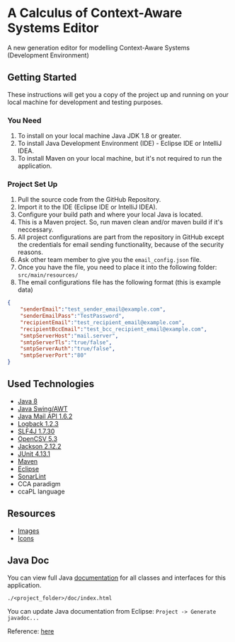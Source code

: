 # A Calculus of Context-Aware Systems Editor

A new generation editor for modelling Context-Aware Systems (Development Environment)

## Getting Started

These instructions will get you a copy of the project up and running on your local machine for development and testing purposes.

### You Need

1. To install on your local machine Java JDK 1.8 or greater.
2. To install Java Development Environment (IDE) - Eclipse IDE or IntelliJ IDEA.
3. To install Maven on your local machine, but it's not required to run the application.

### Project Set Up

1. Pull the source code from the GitHub Repository.
2. Import it to the IDE (Eclipse IDE or IntelliJ IDEA).
3. Configure your build path and where your local Java is located.
4. This is a Maven project. So, run maven clean and/or maven build if it's neccessary.
5. All project configurations are part from the repository in GitHub except the credentials for email sending functionality, because of the security reasons.
6. Ask other team member to give you the `email_config.json` file.
7. Once you have the file, you need to place it into the following folder: `src/main/resources/`
8. The email configurations file has the following format (this is example data)

```json
{
	"senderEmail":"test_sender_email@example.com",
	"senderEmailPass":"TestPassword",
	"recipientEmail":"test_recipient_email@example.com",
	"recipientBccEmail":"test_bcc_recipient_email@example.com",
	"smtpServerHost":"mail.server",
	"smtpServerTls":"true/false",
	"smtpServerAuth":"true/false",
	"smtpServerPort":"80"
}
```

## Used Technologies

* [Java 8](https://www.oracle.com/java/technologies/java8.html)
* [Java Swing/AWT](https://docs.oracle.com/javase/tutorial/uiswing/)
* [Java Mail API 1.6.2](https://javadoc.io/doc/javax.mail/javax.mail-api/latest/index.html)
* [Logback 1.2.3](http://logback.qos.ch/)
* [SLF4J 1.7.30](http://www.slf4j.org/)
* [OpenCSV 5.3](http://opencsv.sourceforge.net)
* [Jackson 2.12.2](https://en.wikipedia.org/wiki/Jackson_(API))
* [JUnit 4.13.1](https://junit.org/junit4)
* [Maven](https://maven.apache.org/)
* [Eclipse](https://www.eclipse.org/)
* [SonarLint](https://www.sonarlint.org/)
* CCA paradigm
* ccaPL language

## Resources

* [Images](https://freeicons.io)
* [Icons](https://www.flaticon.com)

## Java Doc

You can view full Java [documentation](doc/index.html) for all classes and interfaces for this application.

`./<project_folder>/doc/index.html`

You can update Java documentation from Eclipse: `Project -> Generate javadoc...`

Reference: [here](https://stackoverflow.com/questions/4468669/how-to-generate-javadoc-html-files-in-eclipse)
